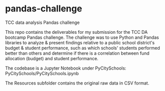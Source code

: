# pandas-challenge
TCC data analysis Pandas challenge

This repo contains the deliverables for my submission for the TCC DA bootcamp Pandas challenge. The challenge was to use Python and Pandas libraries to analyze & present findings relative to a public school district's budget & student performance, such as which schools' students performed better than others and determine if there is a correlation between fund allocation (budget) and student performance.

The codebase is a Jupyter Notebook under PyCitySchools:
PyCitySchools/PyCitySchools.ipynb

The Resources subfolder contains the original raw data in CSV format.
